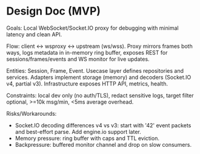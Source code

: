 # Design Doc (MVP)

Goals: Local WebSocket/Socket.IO proxy for debugging with minimal latency and clean API.

Flow: client <-> wsproxy <-> upstream (ws/wss). Proxy mirrors frames both ways, logs metadata in in-memory ring buffer, exposes REST for sessions/frames/events and WS monitor for live updates.

Entities: Session, Frame, Event. Usecase layer defines repositories and services. Adapters implement storage (memory) and decoders (Socket.IO v4, partial v3). Infrastructure exposes HTTP API, metrics, health.

Constraints: local dev only (no auth/TLS), redact sensitive logs, target filter optional, >=10k msg/min, <5ms average overhead.

Risks/Workarounds:
- Socket.IO decoding differences v4 vs v3: start with '42' event packets and best-effort parse. Add engine.io support later.
- Memory pressure: ring buffer with caps and TTL eviction.
- Backpressure: buffered monitor channel and drop on slow consumers.


